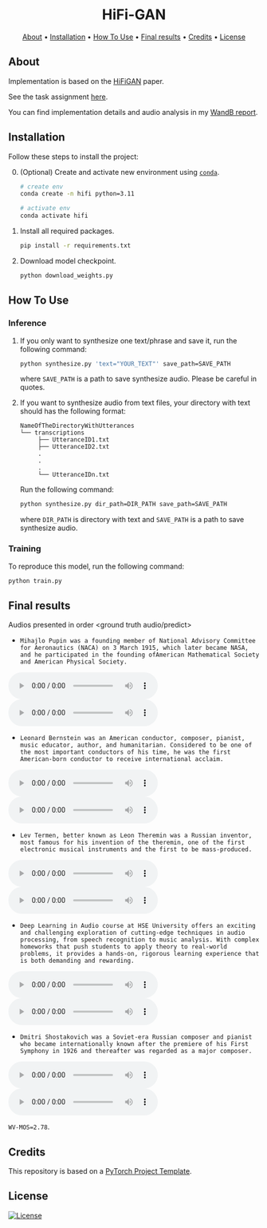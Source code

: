 <h1 align="center">HiFi-GAN</h1>

<p align="center">
  <a href="#about">About</a> •
  <a href="#installation">Installation</a> •
  <a href="#how-to-use">How To Use</a> •
   <a href="#final-results">Final results</a> •
  <a href="#credits">Credits</a> •
  <a href="#license">License</a>
</p>

## About

Implementation is based on the [HiFiGAN](https://arxiv.org/pdf/2010.05646) paper.

See the task assignment [here](https://github.com/markovka17/dla/tree/2024/hw3_nv).

You can find implementation details and audio analysis in my [WandB report](https://api.wandb.ai/links/bspanfilov/r82qwddg).

## Installation

Follow these steps to install the project:

0. (Optional) Create and activate new environment
   using [`conda`](https://conda.io/projects/conda/en/latest/user-guide/getting-started.html).

   ```bash
   # create env
   conda create -n hifi python=3.11

   # activate env
   conda activate hifi
   ```

1. Install all required packages.

   ```bash
   pip install -r requirements.txt
   ```
2. Download model checkpoint.

   ```bash
   python download_weights.py
   ```

## How To Use

### Inference

1) If you only want to synthesize one text/phrase and save it, run the following command:

   ```bash
   python synthesize.py 'text="YOUR_TEXT"' save_path=SAVE_PATH
   ```
   where `SAVE_PATH` is a path to save synthesize audio. Please be careful in quotes.

2) If you want to synthesize audio from text files, your directory with text should has the following format:
   ```
   NameOfTheDirectoryWithUtterances
   └── transcriptions
        ├── UtteranceID1.txt
        ├── UtteranceID2.txt
        .
        .
        .
        └── UtteranceIDn.txt
   ```
   Run the following command:
   ```bash
   python synthesize.py dir_path=DIR_PATH save_path=SAVE_PATH
   ```
   where `DIR_PATH` is directory with text and `SAVE_PATH` is a path to save synthesize audio.

### Training

To reproduce this model, run the following command:

   ```bash
   python train.py
   ```

## Final results

Audios presented in order <ground truth audio/predict>

- `Mihajlo Pupin was a founding member of National Advisory Committee for Aeronautics (NACA) on 3 March 1915, which later became NASA, and he participated in the founding ofAmerican Mathematical Society and American Physical Society.`

<audio controls src="data/saved/resynth_grading_with_ft/gt_audio/pupin.wav" title="gt_audio"></audio>
<audio controls src="data/saved/resynth_grading_with_ft/pr_audio/pupin.wav" title="predict"></audio>


- `Leonard Bernstein was an American conductor, composer, pianist, music educator, author, and humanitarian. Considered to be one of the most important conductors of his time, he was the first American-born conductor to receive international acclaim.`

<audio controls src="data/saved/resynth_grading_with_ft/gt_audio/bernstein.wav" title="gt_audio"></audio>
<audio controls src="data/saved/resynth_grading_with_ft/pr_audio/bernstein.wav" title="predict"></audio>

- `Lev Termen, better known as Leon Theremin was a Russian inventor, most famous for his invention of the theremin, one of the first electronic musical instruments and the first to be mass-produced.`

<audio controls src="data/saved/resynth_grading_with_ft/gt_audio/theremin.wav" title="gt_audio"></audio>
<audio controls src="data/saved/resynth_grading_with_ft/pr_audio/theremin.wav" title="predict"></audio>

- `Deep Learning in Audio course at HSE University offers an exciting and challenging exploration of cutting-edge techniques in audio processing, from speech recognition to music analysis. With complex homeworks that push students to apply theory to real-world problems, it provides a hands-on, rigorous learning experience that is both demanding and rewarding.`

<audio controls src="data/saved/resynth_grading_with_ft/gt_audio/dla.wav" title="gt_audio"></audio>
<audio controls src="data/saved/resynth_grading_with_ft/pr_audio/dla.wav" title="predict"></audio>

- `Dmitri Shostakovich was a Soviet-era Russian composer and pianist who became internationally known after the premiere of his First Symphony in 1926 and thereafter was regarded as a major composer.`

<audio controls src="data/saved/resynth_grading_with_ft/gt_audio/shostakovich.wav" title="gt_audio"></audio>
<audio controls src="data/saved/resynth_grading_with_ft/pr_audio/shostakovich.wav" title="predict"></audio>


 `WV-MOS=2.78`.

## Credits

This repository is based on a [PyTorch Project Template](https://github.com/Blinorot/pytorch_project_template).

## License

[![License](https://img.shields.io/badge/license-MIT-blue.svg)](LICENSE)
